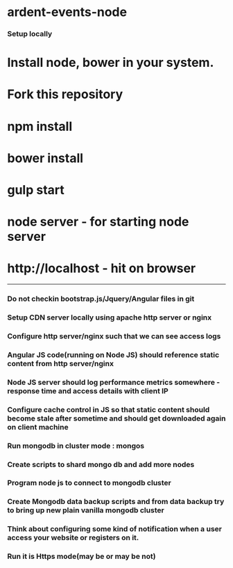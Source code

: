 # ardent-events-node

### Setup locally

# Install node, bower in your system.
# Fork this repository
# npm install
# bower install
# gulp start
# node server - for starting node server
# http://localhost - hit on browser


*******************************************************************

### Do not checkin bootstrap.js/Jquery/Angular files in git

### Setup CDN server locally using apache http server or nginx

### Configure http server/nginx such that we can see access logs
 
### Angular JS code(running on Node JS) should reference static content from  http server/nginx

### Node JS server should log performance metrics somewhere - response time and access details with client IP

### Configure cache control in JS so that static content should become stale after sometime and should get downloaded again on client machine
 
### Run mongodb in cluster mode : mongos
 
### Create scripts to shard mongo db and add more nodes

### Program node js to connect to mongodb cluster

### Create Mongodb data backup scripts and from data backup try to bring up new plain vanilla mongodb cluster 

### Think about configuring some kind of notification when a user access your website or registers on it.

### Run it is Https mode(may be or may be not)




